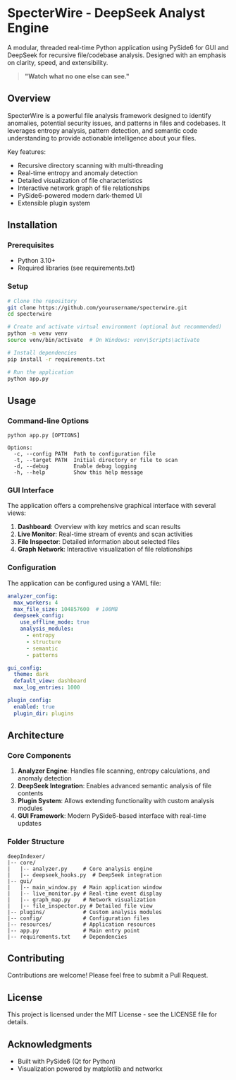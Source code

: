 # SpecterWire - DeepSeek Analyst Engine

A modular, threaded real-time Python application using PySide6 for GUI and DeepSeek for recursive file/codebase analysis. Designed with an emphasis on clarity, speed, and extensibility.

> **"Watch what no one else can see."**

## Overview

SpecterWire is a powerful file analysis framework designed to identify anomalies, potential security issues, and patterns in files and codebases. It leverages entropy analysis, pattern detection, and semantic code understanding to provide actionable intelligence about your files.

Key features:
- Recursive directory scanning with multi-threading
- Real-time entropy and anomaly detection
- Detailed visualization of file characteristics
- Interactive network graph of file relationships
- PySide6-powered modern dark-themed UI
- Extensible plugin system

## Installation

### Prerequisites
- Python 3.10+
- Required libraries (see requirements.txt)

### Setup

```bash
# Clone the repository
git clone https://github.com/yourusername/specterwire.git
cd specterwire

# Create and activate virtual environment (optional but recommended)
python -m venv venv
source venv/bin/activate  # On Windows: venv\Scripts\activate

# Install dependencies
pip install -r requirements.txt

# Run the application
python app.py
```

## Usage

### Command-line Options

```
python app.py [OPTIONS]

Options:
  -c, --config PATH  Path to configuration file
  -t, --target PATH  Initial directory or file to scan
  -d, --debug        Enable debug logging
  -h, --help         Show this help message
```

### GUI Interface

The application offers a comprehensive graphical interface with several views:

1. **Dashboard**: Overview with key metrics and scan results
2. **Live Monitor**: Real-time stream of events and scan activities
3. **File Inspector**: Detailed information about selected files
4. **Graph Network**: Interactive visualization of file relationships

### Configuration

The application can be configured using a YAML file:

```yaml
analyzer_config:
  max_workers: 4
  max_file_size: 104857600  # 100MB
  deepseek_config:
    use_offline_mode: true
    analysis_modules:
      - entropy
      - structure
      - semantic
      - patterns

gui_config:
  theme: dark
  default_view: dashboard
  max_log_entries: 1000

plugin_config:
  enabled: true
  plugin_dir: plugins
```

## Architecture

### Core Components

1. **Analyzer Engine**: Handles file scanning, entropy calculations, and anomaly detection
2. **DeepSeek Integration**: Enables advanced semantic analysis of file contents
3. **Plugin System**: Allows extending functionality with custom analysis modules
4. **GUI Framework**: Modern PySide6-based interface with real-time updates

### Folder Structure

```
deepIndexer/
|-- core/
|   |-- analyzer.py     # Core analysis engine
|   |-- deepseek_hooks.py  # DeepSeek integration
|-- gui/
|   |-- main_window.py  # Main application window
|   |-- live_monitor.py # Real-time event display
|   |-- graph_map.py    # Network visualization
|   |-- file_inspector.py # Detailed file view
|-- plugins/            # Custom analysis modules
|-- config/             # Configuration files
|-- resources/          # Application resources
|-- app.py              # Main entry point
|-- requirements.txt    # Dependencies
```

## Contributing

Contributions are welcome! Please feel free to submit a Pull Request.

## License

This project is licensed under the MIT License - see the LICENSE file for details.

## Acknowledgments

- Built with PySide6 (Qt for Python)
- Visualization powered by matplotlib and networkx 